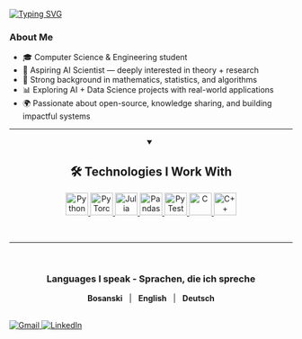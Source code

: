 [![Typing SVG](https://readme-typing-svg.demolab.com?font=Fira+Code&duration=4000&pause=500&color=E90274&multiline=true&repeat=false&width=520&height=60&lines=Hi+there+%F0%9F%91%8B;Welcome+to+my+profile)](https://git.io/typing-svg)
  
###  About Me
- 🎓 Computer Science & Engineering student  
- 🤖 Aspiring AI Scientist — deeply interested in theory + research  
- 🧠 Strong background in mathematics, statistics, and algorithms  
- 📊 Exploring AI + Data Science projects with real-world applications  
- 🌍 Passionate about open-source, knowledge sharing, and building impactful systems  

---

<details open> 
  <summary align="center"><h2>🛠️ Technologies I Work With</h2></summary>

  <p align="center"> 
    <a href="https://www.python.org" target="_blank"> 
      <img src="https://cdn.jsdelivr.net/gh/devicons/devicon/icons/python/python-original.svg" alt="Python" width="40" height="40"/>
    </a> 
    <a href="https://pytorch.org/" target="_blank"> 
      <img src="https://cdn.jsdelivr.net/gh/devicons/devicon/icons/pytorch/pytorch-original.svg" alt="PyTorch" width="40" height="40"/>
    </a>
    <a href="https://julialang.org/" target="_blank"> 
      <img src="https://cdn.jsdelivr.net/gh/devicons/devicon/icons/julia/julia-original.svg" alt="Julia" width="40" height="40"/>
    </a>
    <a href="https://pandas.pydata.org/" target="_blank"> 
      <img src="https://cdn.jsdelivr.net/gh/devicons/devicon/icons/pandas/pandas-original.svg" alt="Pandas" width="40" height="40"/>
    </a>
    <a href="https://docs.pytest.org/" target="_blank"> 
      <img src="https://cdn.jsdelivr.net/gh/devicons/devicon/icons/pytest/pytest-original.svg" alt="PyTest" width="40" height="40"/>
    </a>
    <a href="https://www.cprogramming.com/" target="_blank"> 
      <img src="https://cdn.jsdelivr.net/gh/devicons/devicon/icons/c/c-original.svg" alt="C" width="40" height="40"/>
    </a>
    <a href="https://isocpp.org/" target="_blank"> 
      <img src="https://cdn.jsdelivr.net/gh/devicons/devicon/icons/cplusplus/cplusplus-original.svg" alt="C++" width="40" height="40"/>
    </a>
  </p>
</details>

<br>

---

<br>
<div align="center">
  <h3>Languages I speak - Sprachen, die ich spreche</h3>
  <p>
    <b>Bosanski</b> &nbsp;&nbsp;|&nbsp;&nbsp; <b>English</b> &nbsp;&nbsp;|&nbsp;&nbsp; <b>Deutsch</b>
  </p>
</div>

<br>
<div align="left">
  <a href="mailto:EmreArapcicUevak@gmail.com" target="_blank">
    <img src="https://img.shields.io/badge/Gmail-D14836?style=for-the-badge&logo=gmail&logoColor=white" alt="Gmail"/>
  </a>
  <a href="https://www.linkedin.com/in/emre-arapcicuevak-5a8b58254/" target="_blank"> 
    <img src="https://img.shields.io/badge/LinkedIn-0077B5?style=for-the-badge&logo=linkedin&logoColor=white" alt="LinkedIn"/>
  </a>
</div>
